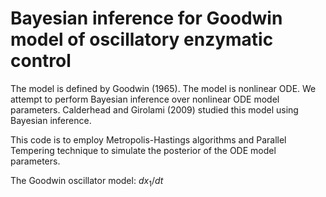 # Bayesian inference for Goodwin model of oscillatory enzymatic control

The model is defined by Goodwin (1965). The model is nonlinear ODE. We attempt to perform Bayesian inference over nonlinear ODE model parameters. Calderhead and Girolami (2009) studied this model using Bayesian inference. 

This code is to employ Metropolis-Hastings algorithms and Parallel Tempering technique to simulate the posterior of the ODE model parameters.

The Goodwin oscillator model:
$dx_1/dt$
